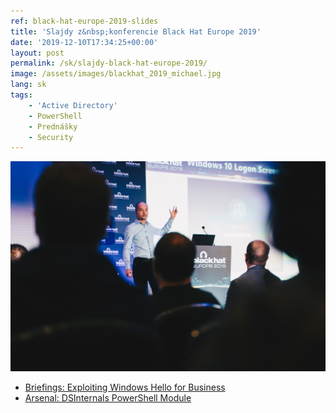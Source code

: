 ```yaml
---
ref: black-hat-europe-2019-slides
title: 'Slajdy z&nbsp;konferencie Black Hat Europe 2019'
date: '2019-12-10T17:34:25+00:00'
layout: post
permalink: /sk/slajdy-black-hat-europe-2019/
image: /assets/images/blackhat_2019_michael.jpg
lang: sk
tags:
    - 'Active Directory'
    - PowerShell
    - Prednášky
    - Security
---
```


![Michael at Black Hat](../../assets/images/blackhat_2019_michael.jpg)

- [<i class="fas fa-file-pdf"></i>  Briefings: Exploiting Windows Hello for Business](../../assets/documents/eu-19-Grafnetter-Exploiting-Windows-Hello-for-Business.pdf)
- [<i class="fas fa-file-pdf"></i>  Arsenal: DSInternals PowerShell Module](../../assets/documents/eu-19-Grafnetter-DSInternals-PowerShell-Module.pdf)